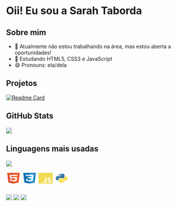 # Oii! Eu sou a Sarah Taborda

## Sobre mim

- 🔭 Atualmente não estou trabalhando na área, mas estou aberta a oportunidades!
- 🌱 Estudando HTML5, CSS3 e JavaScript
- 😄 Pronouns: ela/dela

## Projetos
  
[![Readme Card](https://github-readme-stats.vercel.app/api/pin/?username=SarahTaborda&repo=Livraria-Evermore&theme=dark)](https://github.com/SarahTaborda/Livraria-Evermore)

## GitHub Stats

<div>
  <a href="https://github.com/SarahTaborda/github-readme-stats">
    <img height=180em align="center" src="https://github-readme-stats.vercel.app/api?username=SarahTaborda&show_icons=true&theme=dark&include_all_commits" />
  </a>
    
## Linguagens mais usadas
  <a href="https://github.com/SarahTaborda/convoychat">
    <img height=180em align="center" src="https://github-readme-stats.vercel.app/api/top-langs?username=SarahTaborda&layout=compact&langs_count=8&card_width=420&theme=dark" />
  </a>
</div>

<!--Devicon para pegar as imagens das linguagens-->
<div style="display: inline_block"><br>
  <img align="center" alt="Sarah-HTML" height="30" width="40" src="https://raw.githubusercontent.com/devicons/devicon/master/icons/html5/html5-original.svg">
  <img align="center" alt="Sarah-CSS" height="30" width="40" src="https://raw.githubusercontent.com/devicons/devicon/master/icons/css3/css3-original.svg">
  <img align="center" alt="Sarah-Js" height="30" width="40" src="https://raw.githubusercontent.com/devicons/devicon/master/icons/javascript/javascript-plain.svg">
  <img align="center" alt="Sarah-Python" height="30" width="40" src="https://raw.githubusercontent.com/devicons/devicon/master/icons/python/python-original.svg">
</div>

  ##
<!--para pegar as imagens https://dev.to/envoy_/150-badges-for-github-pnk das redes sociais-->
  <div>
    <a href="https://www.instagram.com/sarah.taborda/" target=_blank><img src="https://img.shields.io/badge/-Instagram-%23E4405F?style=for-the-badge&logo=instagram&logoColor=white" target=_blank></a> 
    <a href = "sarahtaborda229@gmail.com"><img src="https://img.shields.io/badge/-Gmail-%23333?style=for-the-badge&logo=gmail&logoColor=white" target="_blank"></a>
    <a href="https://www.linkedin.com/in/sarah-taborda-018516210/" target=_blank><img src="https://img.shields.io/badge/LinkedIn-0077B5?style=for-the-badge&logo=linkedin&logoColor=white" target=_blank></a> 
  </div>
